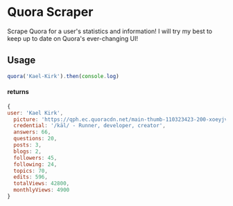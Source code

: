 # Quora Scraper

Scrape Quora for a user's statistics and information!
I will try my best to keep up to date on Quora's ever-changing UI!

## Usage
```js
quora('Kael-Kirk').then(console.log)
```
#### returns
```js
{
user: 'Kael Kirk',
  picture: 'https://qph.ec.quoracdn.net/main-thumb-110323423-200-xoeyjvjqbxviswiovjvldtobhaywqydo.jpeg',
  credential: '/kāl/ - Runner, developer, creator',
  answers: 66,
  questions: 20,
  posts: 3,
  blogs: 2,
  followers: 45,
  following: 24,
  topics: 70,
  edits: 596,
  totalViews: 42800,
  monthlyViews: 4900
}
```

